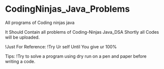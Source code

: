# CodingNinjas_Java_Problems
All programs of Coding ninjas java


It Should Contain all problems of Coding-Ninjas Java_DSA 
Shortly all Codes will be uploaded.

!Just For Reference:
!Try Ur self Until You give ur 100%

Tips: 
!Try to solve a program using dry run on a pen and paper before writing a code.
